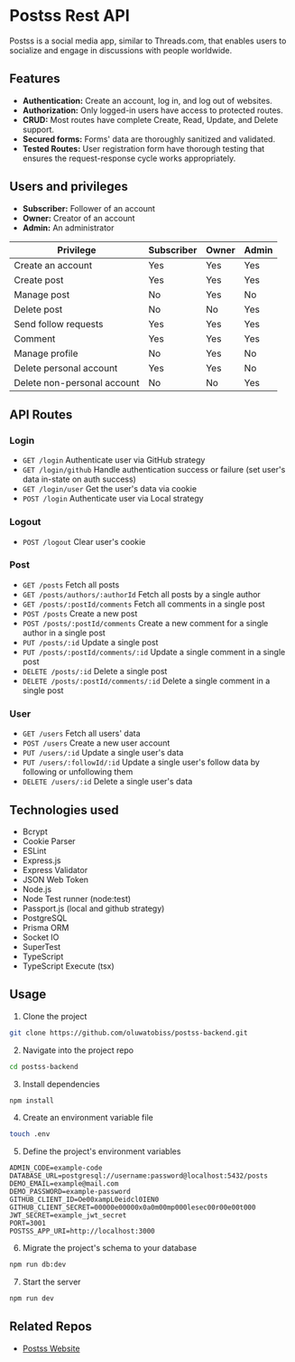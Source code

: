 # Postss Rest API

Postss is a social media app, similar to Threads.com, that enables users to socialize and engage in discussions with people worldwide.

## Features

- **Authentication:** Create an account, log in, and log out of websites.
- **Authorization:** Only logged-in users have access to protected routes.
- **CRUD:** Most routes have complete Create, Read, Update, and Delete support.
- **Secured forms:** Forms' data are thoroughly sanitized and validated.
- **Tested Routes:** User registration form have thorough testing that ensures the request-response cycle works appropriately.

## Users and privileges

- **Subscriber:** Follower of an account
- **Owner:** Creator of an account
- **Admin:** An administrator

| Privilege                   | Subscriber | Owner | Admin |
| --------------------------- | ---------- | ----- | ----- |
| Create an account           | Yes        | Yes   | Yes   |
| Create post                 | Yes        | Yes   | Yes   |
| Manage post                 | No         | Yes   | No    |
| Delete post                 | No         | No    | Yes   |
| Send follow requests        | Yes        | Yes   | Yes   |
| Comment                     | Yes        | Yes   | Yes   |
| Manage profile              | No         | Yes   | No    |
| Delete personal account     | Yes        | Yes   | No    |
| Delete non-personal account | No         | No    | Yes   |

## API Routes

### Login

- `GET /login` Authenticate user via GitHub strategy
- `GET /login/github` Handle authentication success or failure (set user's data in-state on auth success)
- `GET /login/user` Get the user's data via cookie
- `POST /login` Authenticate user via Local strategy

### Logout

- `POST /logout` Clear user's cookie

### Post

- `GET /posts` Fetch all posts
- `GET /posts/authors/:authorId` Fetch all posts by a single author
- `GET /posts/:postId/comments` Fetch all comments in a single post
- `POST /posts` Create a new post
- `POST /posts/:postId/comments` Create a new comment for a single author in a single post
- `PUT /posts/:id` Update a single post
- `PUT /posts/:postId/comments/:id` Update a single comment in a single post
- `DELETE /posts/:id` Delete a single post
- `DELETE /posts/:postId/comments/:id` Delete a single comment in a single post

### User

- `GET /users` Fetch all users' data
- `POST /users` Create a new user account
- `PUT /users/:id` Update a single user's data
- `PUT /users/:followId/:id` Update a single user's follow data by following or unfollowing them
- `DELETE /users/:id` Delete a single user's data

## Technologies used

- Bcrypt
- Cookie Parser
- ESLint
- Express.js
- Express Validator
- JSON Web Token
- Node.js
- Node Test runner (node:test)
- Passport.js (local and github strategy)
- PostgreSQL
- Prisma ORM
- Socket IO
- SuperTest
- TypeScript
- TypeScript Execute (tsx)

## Usage

1. Clone the project

```bash
git clone https://github.com/oluwatobiss/postss-backend.git
```

2. Navigate into the project repo

```bash
cd postss-backend
```

3. Install dependencies

```bash
npm install
```

4. Create an environment variable file

```bash
touch .env
```

5. Define the project's environment variables

```
ADMIN_CODE=example-code
DATABASE_URL=postgresql://username:password@localhost:5432/posts
DEMO_EMAIL=example@mail.com
DEMO_PASSWORD=example-password
GITHUB_CLIENT_ID=Oe00xampL0eidcl0IEN0
GITHUB_CLIENT_SECRET=00000e00000x0a0m00mp000lesec00r00e00t000
JWT_SECRET=example_jwt_secret
PORT=3001
POSTSS_APP_URI=http://localhost:3000

```

6. Migrate the project's schema to your database

```bash
npm run db:dev
```

7. Start the server

```bash
npm run dev
```

## Related Repos

- [Postss Website](https://github.com/oluwatobiss/postss-frontend)
